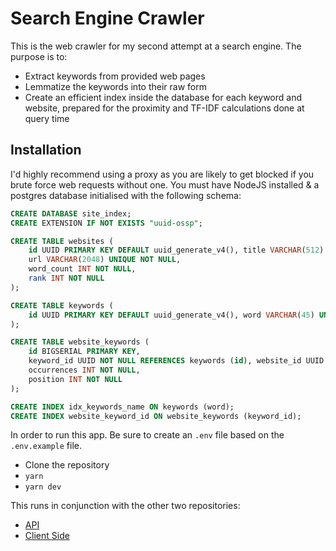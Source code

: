 # Search Engine Crawler

This is the web crawler for my second attempt at a search engine. The purpose is to:

-   Extract keywords from provided web pages
-   Lemmatize the keywords into their raw form
-   Create an efficient index inside the database for each keyword and website, prepared for the proximity and TF-IDF calculations done at query time

## Installation
I'd highly recommend using a proxy as you are likely to get blocked if you brute force web requests without one. You must have NodeJS installed & a postgres database initialised with the following schema:
```sql
CREATE DATABASE site_index;
CREATE EXTENSION IF NOT EXISTS "uuid-ossp";

CREATE TABLE websites (
    id UUID PRIMARY KEY DEFAULT uuid_generate_v4(), title VARCHAR(512) NOT NULL, description TEXT NOT NULL,
    url VARCHAR(2048) UNIQUE NOT NULL,
    word_count INT NOT NULL,
    rank INT NOT NULL
);

CREATE TABLE keywords (
    id UUID PRIMARY KEY DEFAULT uuid_generate_v4(), word VARCHAR(45) UNIQUE NOT NULL, documents_containing_word BIGINT
);

CREATE TABLE website_keywords (
    id BIGSERIAL PRIMARY KEY,
    keyword_id UUID NOT NULL REFERENCES keywords (id), website_id UUID NOT NULL REFERENCES websites(id),
    occurrences INT NOT NULL,
    position INT NOT NULL
);

CREATE INDEX idx_keywords_name ON keywords (word);
CREATE INDEX website_keyword_id ON website_keywords (keyword_id);
```

In order to run this app. Be sure to create an `.env` file based on the `.env.example` file.

- Clone the repository
- `yarn`
- `yarn dev`

This runs in conjunction with the other two repositories:
- [API](https://github.com/conaticus/search-engine-api)
- [Client Side](https://github.com/conaticus/search-engine-client)
